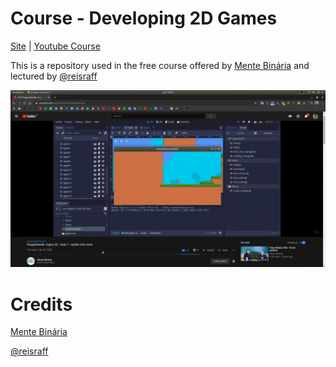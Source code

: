 # Course - Developing 2D Games

[Site](https://www.youtube.com/watch?v=PONfAT7HWbE&list=PLIfZMtpPYFP5KtmvkFREP-Kn1WAwslIJx) | [Youtube Course](https://www.youtube.com/watch?v=PONfAT7HWbE&list=PLIfZMtpPYFP5KtmvkFREP-Kn1WAwslIJx)

This is a repository used in the free course offered by [Mente Binária](https://mentebinaria.com.br/) and lectured by [@reisraff](https://reisraff.github.io/)

![Presentation GIF](https://github.com/reisraff/2d-platform-demo/raw/master/presentation.gif)

# Credits

[Mente Binária](https://mentebinaria.com.br/)

[@reisraff](https://reisraff.github.io/)
